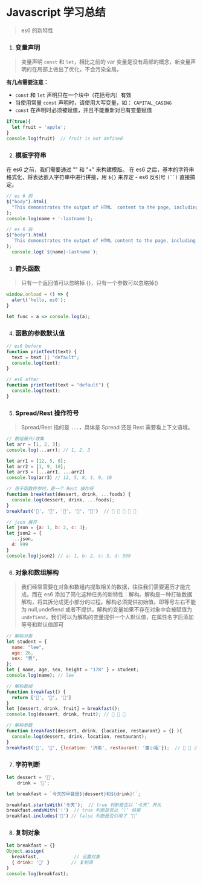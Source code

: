 # Javascript 学习总结

> es6 的新特性

1. ### 变量声明

  > 变量声明 `const` 和 `let`，相比之前的 var 变量是没有局部的概念，新变量声明的在局部上做出了优化，不会污染全局。

  **有几点需要注意：**

- `const` 和 `let` 声明只在一个块中（花括号内）有效
- 当使用常量 `const` 声明时，请使用大写变量，如： `CAPITAL_CASING`
- `const` 在声明时必须被赋值，并且不能重新对已有变量赋值

```javascript
if(true){
  let fruit = 'apple';
}
console.log(fruit)  // fruit is not defined
```

2. ### 模板字符串

  在 es6 之前，我们需要通过 "\" 和 "+" 来构建模版。
  在 es6 之后，基本的字符串格式化，将表达嵌入字符串中进行拼接，用 `${}` 来界定 - es6 反引号 ` (``) ` 直接搞定。

  ```javascript
  // es 6 前
  $("body").html(
    "This demonstrates the output of HTML  content to the page, including student's " + name + ", " + seatNumber + ", " + sex + " and so on."
  );
  console.log(name + '-lastname');

  // es 6 后
  $("body").html(
    `This demonstrates the output of HTML content to the page, including student's ${name}, ${seatNumber}, ${sex} and so on.`
  );
	console.log(`${name}-lastname`);
  ```

3. ### 箭头函数
  > 只有一个返回值可以忽略掉 {}，只有一个参数可以忽略掉()

  ````javascript
  window.onload = () => {
    alert('hello, es6');
  }
  
  let func = a => console.log(a);
  ````

4. ### 函数的参数默认值

  ```javascript
  // es6 before
  function printText(text) {
    text = text || "default";
    console.log(text);
  }

  // es6 after
  function printText(text = "default") {
    console.log(text);
  }
  ```

5. ### Spread/Rest 操作符号

  > Spread/Rest 指的是 `...`，具体是 Spread 还是 Rest 需要看上下文语境。

  ```javascript
  // 数组展开/收集
  let arr = [1, 2, 3];
  console.log(...arr); // 1, 2, 3
  
  let arr1 = [12, 5, 8];
  let arr2 = [1, 9, 10];
  let arr3 = [...arr1, ...arr2]
  console.log(arr3) // 12, 5, 8, 1, 9, 10

  // 用于函数传参时，是一个 Rest 操作符
  function breakfast(dessert, drink, ...foods) {
    console.log(dessert, drink, ...foods);
  }
  breakfast('🍰', '🍺', '🍎', '🍵', '🍐')  // 🍰 🍺 🍎 🍵 🍐

  // json 展开
  let json = {a: 1, b: 2, c: 3};
  let json2 = {
    ...json,
    d: 999
  }
  console.log(json2) // a: 1, b: 2, c: 3, d: 999
  ```

6. ### 对象和数组解构

  > 我们经常需要在对象和数组内提取相关的数据，往往我们需要遍历才能完成。而在 es6 添加了简化这种任务的新特性：解构。解构是一种打破数据解构，将其拆分成更小部分的过程。解构必须提供初始值。即等号左右不能为 null,undefiend 或者不提供，解构的变量如果不存在对象中会被赋值为 `undefiend`，我们可以为解构的变量提供一个人默认值，在属性名字后添加等号和默认值即可

  ```javascript
  // 解构对象
  let student = {
    name: "lee",
    age: 26,
    sex: "男",
  };
  let { name, age, sex, height = "178" } = student;
  console.log(name); // lee

  // 解构数组
  function breakfast() {
    return ['🍰', '🍵', '🍎']
  }
  let [dessert, drink, fruit] = breakfast();
  console.log(dessert, drink, fruit); // 🍰 🍵 🍎

  // 解构参数
  function breakfast(dessert, drink, {location, restaurant} = {} ){
    console.log(dessert, drink, location, restaurant);
  }
  breakfast('🍰', '🍺', {location: '济南', restaurant: '董小姐'});  // 🍰 🍺 济南 董小姐
  ```

7. ### 字符判断

  ```javascript
  let dessert = '🍰',
      drink = '🍵';

  let breakfast = `今天的早餐是${dessert}和${drink}!`;

  breakfast.startsWith('今天');  // true 判断是否以 ‘今天’ 开头
  breakfast.endsWith('!')  // true 判断是否以 ‘!’ 结尾
  breakfast.includes('🍎') // false 判断是否引用了 ‘🍎’
  ```

8. ### 复制对象

  ```javascript
  let breakfast = {}
  Object.assign(
    breakfast,             // 设置对象
    { drink: '🍵' }        // 复制源
  )
  console.log(breakfast);
  ```